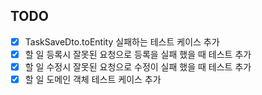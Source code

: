 ## TODO

- [X] TaskSaveDto.toEntity 실패하는 테스트 케이스 추가
- [X] 할 일 등록시 잘못된 요청으로 등록을 실패 했을 때 테스트 추가
- [X] 할 일 수정시 잘못된 요청으로 수정이 실패 했을 때 테스트 추가
- [X] 할 일 도메인 객체 테스트 케이스 추가
